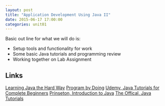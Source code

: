 ```yaml
---
layout: post
title: "Application Development Using Java II"
date: 2015-06-17 17:00:00
categories: unit01
---
```


Basic out line for what we will do is:
* Setup tools and  functionality for work
* Some basic Java tutorials and programming review
* Working together on Lab Assignment

## Links
[Learning Java the Hard Way](https://learnjavathehardway.org/book/)
[Program by Doing](http://programmingbydoing.com/)
[Udemy, Java Tutorials for Complete Beginners](https://www.udemy.com/java-tutorial/)
[Prinseton, Introduction to Java](http://introcs.cs.princeton.edu/java/home/)
[The Offical, Java Tutorials](http://docs.oracle.com/javase/tutorial/)
